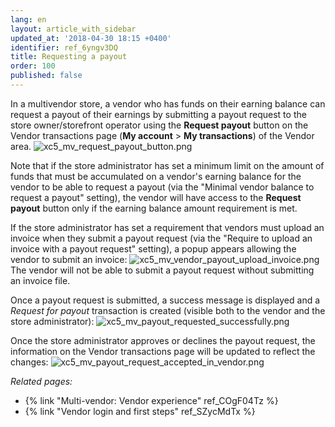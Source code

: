 ```yaml
---
lang: en
layout: article_with_sidebar
updated_at: '2018-04-30 18:15 +0400'
identifier: ref_6yngv3DQ
title: Requesting a payout
order: 100
published: false
---
```

In a multivendor store, a vendor who has funds on their earning balance can request a payout of their earnings by submitting a payout request to the store owner/storefront operator using the **Request payout** button on the Vendor transactions page (**My account** > **My transactions**) of the Vendor area.
![xc5_mv_request_payout_button.png]({{site.baseurl}}/attachments/ref_6yngv3DQ/xc5_mv_request_payout_button.png)

Note that if the store administrator has set a minimum limit on the amount of funds that must be accumulated on a vendor's earning balance for the vendor to be able to request a payout (via the "Minimal vendor balance to request a payout" setting), the vendor will have access to the **Request payout** button only if the earning balance amount requirement is met.

If the store administrator has set a requirement that vendors must upload an invoice when they submit a payout request (via the "Require to upload an invoice with a payout request" setting), a popup appears allowing the vendor to submit an invoice: 
![xc5_mv_vendor_payout_upload_invoice.png]({{site.baseurl}}/attachments/ref_6yngv3DQ/xc5_mv_vendor_payout_upload_invoice.png)
The vendor will not be able to submit a payout request without submitting an invoice file.

Once a payout request is submitted, a success message is displayed and a _Request for payout_ transaction is created (visible both to the vendor and the store administrator):
![xc5_mv_payout_requested_successfully.png]({{site.baseurl}}/attachments/ref_6yngv3DQ/xc5_mv_payout_requested_successfully.png)

Once the store administrator approves or declines the payout request, the information on the Vendor transactions page will be updated to reflect the changes:
![xc5_mv_payout_request_accepted_in_vendor.png]({{site.baseurl}}/attachments/ref_6yngv3DQ/xc5_mv_payout_request_accepted_in_vendor.png)

_Related pages:_

   *   {% link "Multi-vendor: Vendor experience" ref_COgF04Tz %}
   *   {% link "Vendor login and first steps" ref_SZycMdTx %}
